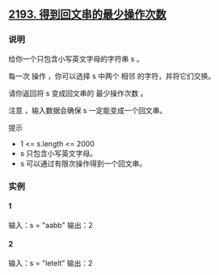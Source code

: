 ## [2193. 得到回文串的最少操作次数](https://leetcode-cn.com/problems/minimum-number-of-moves-to-make-palindrome/)

### 说明
给你一个只包含小写英文字母的字符串 s 。

每一次 操作 ，你可以选择 s 中两个 相邻 的字符，并将它们交换。

请你返回将 s 变成回文串的 最少操作次数 。

注意 ，输入数据会确保 s 一定能变成一个回文串。

提示
* 1 <= s.length <= 2000
* s 只包含小写英文字母。
* s 可以通过有限次操作得到一个回文串。

### 实例
#### 1
输入：s = "aabb"
输出：2

#### 2
输入：s = "letelt"
输出：2